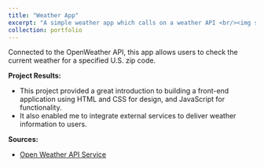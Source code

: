 ```yaml
---
title: "Weather App"
excerpt: "A simple weather app which calls on a weather API <br/><img src='/images/weather-app.png'>"
collection: portfolio
---
```

Connected to the OpenWeather API, this app allows users to check the current weather for a specified U.S. zip code. 

**Project Results:**
- This project provided a great introduction to building a front-end application using HTML and CSS for design, and JavaScript for functionality. 
- It also enabled me to integrate external services to deliver weather information to users.

**Sources:**
- [Open Weather API Service](https://openweathermap.org/) 
